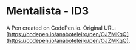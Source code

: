 # Mentalista - ID3

A Pen created on CodePen.io. Original URL: [https://codepen.io/anaboteleiro/pen/OJZMKqQ](https://codepen.io/anaboteleiro/pen/OJZMKqQ).

